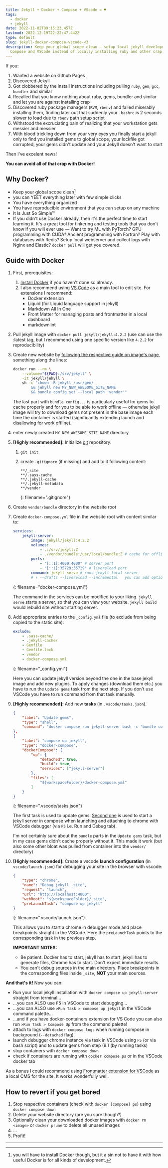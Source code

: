 ```yaml
---
title: Jekyll + Docker + Compose + VScode = ♥
tags:
  - docker
  - jekyll
date: 2022-11-02T09:15:23.457Z
lastmod: 2022-12-19T22:22:47.442Z
type: default
slug: jekyll-docker-compose-vscode-<3
description: Keep your global scope clean — setup local jekyll development with Docker,
  Compose and VSCode instead of locally installing ruby and other crap.
---
```


If you:

1. Wanted a website on Github Pages
2. Discovered Jekyll
3. Got clobbered by the install instructions including pulling `ruby`, `gem`, `gcc`, `bundler` and similar
4. Recalled that you know nothing about ruby, gems, bundler and similar and let you are against installing crap
5. Discovered ruby package managers (`RVM`, `rbenv`) and failed miserably installing them, finding later out that suddenly your `.bashrc` is 2 seconds slower to load due to `rbenv` path setup script
6. Withstood the excruciating pain of realizing that your workstation gets messier and messier
7. With blood trickling down from your very eyes you finally start a jekyll only to find you installed gems to global scope, your lockfile got corrupted, your gems didn't update and your Jekyll doesn't want to start

Then I've excelent news!

**You can avoid all of that crap with Docker!**

## Why Docker?

- Keep your global scope clean[^1]
- you can YEET everything later with few simple clicks
- You have everything organized
- You have reproducible environment that you can setup on any machine
- It is Just So Simple™
- If you didn't use Docker already, then it's the perfect time to start learning it. It's a great tool for tinkering and testing tools that you don't know if you will ever use — Want to try ML with PyTorch? GPU programming with CUDA? Ancient programming with Fortran? Play with databases with Redis? Setup local webserver and collect logs with Nginx and Elastic? `docker pull` will get you covered.

## Guide with Docker

1. First, prerequisites:
   1. [Install Docker](https://docs.docker.com/engine/install) if you haven't done so already.
   2. I also recommend using [VS Code](https://code.visualstudio.com/) as a main tool to edit site. For extensions I recommend:
      - Docker extension
      - Liquid (for Liquid language support in jekyll)
      - Markdown All In One
      - Front Matter for managing posts and frontmatter in a local dashboard
      - markdownlint

2. Pull jekyll image with `docker pull jekyll/jekyll:4.2.2` (use can use the :latest tag, but I recommend using one specific version like `4.2.2` for reproducibility)
3. Create new website by [following the respective guide on image's page](https://github.com/envygeeks/jekyll-docker/blob/master/README.md#quick-start-under-windows-cmd), something along the lines:

   ```bash
   docker run --rm \
       --volume="${PWD}:/srv/jekyll" \
       -it jekyll/jekyll \
       sh -c "chown -R jekyll /usr/gem/
           && jekyll new MY_NEW_AWESOME_SITE_NAME
           && bundle config set --local path 'vendor'"
   ```

    The last part with `bundle config...` is particularly useful for gems to cache properly and for you to be able to work offline — otherwise jekyll image will try to download gems not present in the base image each time the container is started (significantly extending launch and disallowing for work offline).

4. enter newly created `MY_NEW_AWESOME_SITE_NAME` directory
5. **[Highly recommended]:** Initialize [git](https://git-scm.com/) repository:
    1. `git init`
    2. create `.gitignore` (if missing) and add to it following content:

       ```
       **/_site
       **/.sass-cache
       **/.jekyll-cache
       **/.jekyll-metadata
       **/vendor
       ```
       {: filename=".gitignore"}

6. Create `vendor/bundle` directory in the website root
7. Create `docker-compose.yml` file in the website root with content similar to:

   ```yml
   services:
       jekyll-server:
           image: jekyll/jekyll:4.2.2
           volumes:
               - .:/srv/jekyll:Z
               - ./vendor/bundle:/usr/local/bundle:Z # cache for offline work
           ports:
               - "[::1]:4000:4000" # server port
               - "[::1]:35729:35729" # livereload port
           command: jekyll serve # runs jekyll local server
           # ↑ --drafts --livereload --incremental   you can add optional arguments
   ```
   {: filename="docker-compose.yml"}

   The command in the services can be modified to your liking. `jekyll serve` starts a server, so that you can view your website. `jekyll build` would rebuild site without starting server.

8. Add appropriate entries to the `_config.yml` file (to exclude from being copied to the static site):

   ```yml
   exclude:
       - .sass-cache/
       - .jekyll-cache/
       - Gemfile
       - Gemfile.lock
       - vendor
       - docker-compose.yml
   ```
   {: filename="_config.yml"}

   Here you can update jekyll version beyond the one in the base jekyll image and add new plugins. To apply changes (download them etc.) you have to run the `Update gems` task from the next step. If you don't use VSCode you have to run command from that task manually.

9. **[Highly recommended]:** Add new **tasks** (in `.vscode/tasks.json`).

   ```json
   {
       "label": "Update gems",
       "type": "shell",
       "command": "docker compose run jekyll-server bash -c 'bundle config unset deployment && bundle update && bundle install --deployment'",
   },
   {
       "label": "compose up jekyll",
       "type": "docker-compose",
       "dockerCompose": {
           "up": {
               "detached": true,
               "build": true,
               "services": ["jekyll-server"]
           },
           "files": [
               "${workspaceFolder}/docker-compose.yml"
           ]
       }
   }
   ```
   {: filename=".vscode/tasks.json"}

    The first task is used to update gems. [Second one](https://code.visualstudio.com/docs/containers/reference#_docker-compose-task) is used to start a jekyll server in compose when launching and attaching to chrome with VSCode debugger (via `F5` i.e. Run and Debug tab).

    I'm not certainly sure about the `bundle` parts in the `Update gems` task, but in my case gems didn't cache properly without it. This made it work (but also some other bloat was pulled from container into the `vendor/` directory)

10. **[Highly recommended]:** Create a vscode **launch configuration** (in `vscode/launch.json`) for debugging your site in the browser with vscode:

    ```json
    {
        "type": "chrome",
        "name": "Debug jekyll _site",
        "request": "launch",
        "url": "http://localhost:4000",
        "webRoot": "${workspaceFolder}/_site",
        "preLaunchTask": "compose up jekyll"
    }
    ```
    {: filename=".vscode/launch.json"}

    This allows you to start a chrome in debugger mode and place breakpoints straight in the VSCode. Here the `preLaunchTask` points to the corresponding task in the previous step.

    **IMPORTANT NOTES:**
    - Be patient. Docker has to start, jekyll has to start, jekyll has to generate files, Chrome has to start. Don't expect immediate results.
    - You can't debug sources in the main directory. Place breakpoints in the corresponding files inside `_site`, **NOT** your main sources.

**And that's it!** Now you can:

- Run your local jekyll installation with `docker compose up jekyll-server` straight from terminal...
- ...you can ALSO use <kbd>F5</kbd> in VSCode to start debugging...
- ...you can ALSO use `>Run Task > compose up jekyll` in the VSCode command palette...
- ...and if you have docker-containers extension for VS Code you can also run `>Run Task > Compose Up` from the command palette!
- attach to logs with `docker compose logs` when running compose in background (`--detached` flag).
- launch debugger chrome instance via task in VSCode using `F5` (or via bash script) and to update gems from step (9.) (by running tasks)
- stop containers with `docker compose down`
- check if containers are running with `docker compose ps` or in the VSCode docker tab

As a bonus I could recommend using [Frontmatter extension for VSCode](https://frontmatter.codes/) as a local CMS for the site. It works wonderfully well.

## How to revert if you get bored

1. Stop respective containers (check with `docker [compose] ps`) using `docker compose down`
2. Delete your website directory (are you sure though?)
3. Optionally clean your downloaded docker images with `docker rm <image>` or `docker prune` to delete all unused images
4. ...
5. Profit!

---

[^1]: you will have to install Docker though, but it a sin not to have it with how useful Docker is for all kinds of development.
